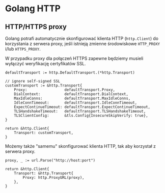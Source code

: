 # Golang HTTP

## HTTP/HTTPS proxy

Golang potrafi automatycznie skonfigurować klienta HTTP (`http.Client`) do korzystania z serwera proxy,
jeśli istnieją zmienne środowiskowe `HTTP_PROXY` i/lub `HTTPS_PROXY`.

W przypadku proxy dla połączeń HTTPS zapewne będziemy musieli wyłączyć weryfikację certyfikatów SSL.

```
defaultTransport := http.DefaultTransport.(*http.Transport)

// ignore self-signed SSL
customTransport := &http.Transport{
    Proxy:                 defaultTransport.Proxy,
    DialContext:           defaultTransport.DialContext,
    MaxIdleConns:          defaultTransport.MaxIdleConns,
    IdleConnTimeout:       defaultTransport.IdleConnTimeout,
    ExpectContinueTimeout: defaultTransport.ExpectContinueTimeout,
    TLSHandshakeTimeout:   defaultTransport.TLSHandshakeTimeout,
    TLSClientConfig:       &tls.Config{InsecureSkipVerify: true},
}

return &http.Client{
    Transport: customTransport,
}
```

Możemy także "samemu" skonfigurować klienta HTTP, tak aby korzystał z serwera proxy.

```
proxy, _ := url.Parse("http://host:port")

return &http.Client{
    Transport: &http.Transport{
        Proxy: http.ProxyURL(proxy),
    },
}
```
